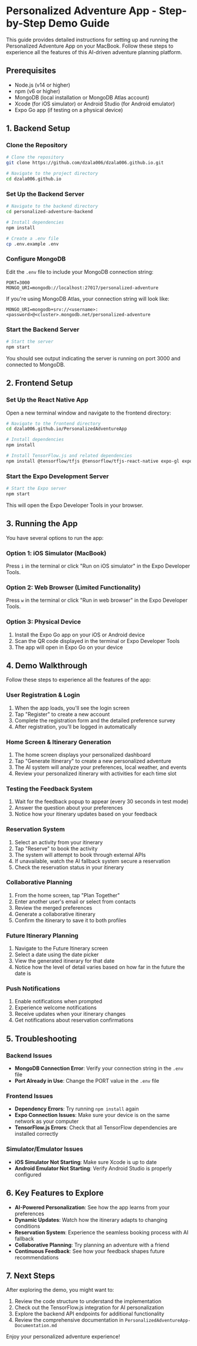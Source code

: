 # Personalized Adventure App - Step-by-Step Demo Guide

This guide provides detailed instructions for setting up and running the Personalized Adventure App on your MacBook. Follow these steps to experience all the features of this AI-driven adventure planning platform.

## Prerequisites

- Node.js (v14 or higher)
- npm (v6 or higher)
- MongoDB (local installation or MongoDB Atlas account)
- Xcode (for iOS simulator) or Android Studio (for Android emulator)
- Expo Go app (if testing on a physical device)

## 1. Backend Setup

### Clone the Repository

```bash
# Clone the repository
git clone https://github.com/dzala006/dzala006.github.io.git

# Navigate to the project directory
cd dzala006.github.io
```

### Set Up the Backend Server

```bash
# Navigate to the backend directory
cd personalized-adventure-backend

# Install dependencies
npm install

# Create a .env file
cp .env.example .env
```

### Configure MongoDB

Edit the `.env` file to include your MongoDB connection string:

```
PORT=3000
MONGO_URI=mongodb://localhost:27017/personalized-adventure
```

If you're using MongoDB Atlas, your connection string will look like:
```
MONGO_URI=mongodb+srv://<username>:<password>@<cluster>.mongodb.net/personalized-adventure
```

### Start the Backend Server

```bash
# Start the server
npm start
```

You should see output indicating the server is running on port 3000 and connected to MongoDB.

## 2. Frontend Setup

### Set Up the React Native App

Open a new terminal window and navigate to the frontend directory:

```bash
# Navigate to the frontend directory
cd dzala006.github.io/PersonalizedAdventureApp

# Install dependencies
npm install

# Install TensorFlow.js and related dependencies
npm install @tensorflow/tfjs @tensorflow/tfjs-react-native expo-gl expo-file-system
```

### Start the Expo Development Server

```bash
# Start the Expo server
npm start
```

This will open the Expo Developer Tools in your browser.

## 3. Running the App

You have several options to run the app:

### Option 1: iOS Simulator (MacBook)

Press `i` in the terminal or click "Run on iOS simulator" in the Expo Developer Tools.

### Option 2: Web Browser (Limited Functionality)

Press `w` in the terminal or click "Run in web browser" in the Expo Developer Tools.

### Option 3: Physical Device

1. Install the Expo Go app on your iOS or Android device
2. Scan the QR code displayed in the terminal or Expo Developer Tools
3. The app will open in Expo Go on your device

## 4. Demo Walkthrough

Follow these steps to experience all the features of the app:

### User Registration & Login

1. When the app loads, you'll see the login screen
2. Tap "Register" to create a new account
3. Complete the registration form and the detailed preference survey
4. After registration, you'll be logged in automatically

### Home Screen & Itinerary Generation

1. The home screen displays your personalized dashboard
2. Tap "Generate Itinerary" to create a new personalized adventure
3. The AI system will analyze your preferences, local weather, and events
4. Review your personalized itinerary with activities for each time slot

### Testing the Feedback System

1. Wait for the feedback popup to appear (every 30 seconds in test mode)
2. Answer the question about your preferences
3. Notice how your itinerary updates based on your feedback

### Reservation System

1. Select an activity from your itinerary
2. Tap "Reserve" to book the activity
3. The system will attempt to book through external APIs
4. If unavailable, watch the AI fallback system secure a reservation
5. Check the reservation status in your itinerary

### Collaborative Planning

1. From the home screen, tap "Plan Together"
2. Enter another user's email or select from contacts
3. Review the merged preferences
4. Generate a collaborative itinerary
5. Confirm the itinerary to save it to both profiles

### Future Itinerary Planning

1. Navigate to the Future Itinerary screen
2. Select a date using the date picker
3. View the generated itinerary for that date
4. Notice how the level of detail varies based on how far in the future the date is

### Push Notifications

1. Enable notifications when prompted
2. Experience welcome notifications
3. Receive updates when your itinerary changes
4. Get notifications about reservation confirmations

## 5. Troubleshooting

### Backend Issues

- **MongoDB Connection Error**: Verify your connection string in the `.env` file
- **Port Already in Use**: Change the PORT value in the `.env` file

### Frontend Issues

- **Dependency Errors**: Try running `npm install` again
- **Expo Connection Issues**: Make sure your device is on the same network as your computer
- **TensorFlow.js Errors**: Check that all TensorFlow dependencies are installed correctly

### Simulator/Emulator Issues

- **iOS Simulator Not Starting**: Make sure Xcode is up to date
- **Android Emulator Not Starting**: Verify Android Studio is properly configured

## 6. Key Features to Explore

- **AI-Powered Personalization**: See how the app learns from your preferences
- **Dynamic Updates**: Watch how the itinerary adapts to changing conditions
- **Reservation System**: Experience the seamless booking process with AI fallback
- **Collaborative Planning**: Try planning an adventure with a friend
- **Continuous Feedback**: See how your feedback shapes future recommendations

## 7. Next Steps

After exploring the demo, you might want to:

1. Review the code structure to understand the implementation
2. Check out the TensorFlow.js integration for AI personalization
3. Explore the backend API endpoints for additional functionality
4. Review the comprehensive documentation in `PersonalizedAdventureApp-Documentation.md`

Enjoy your personalized adventure experience!